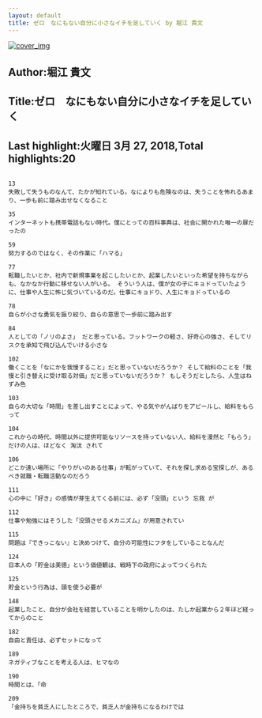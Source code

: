 ```yaml
---
layout: default
title: ゼロ　なにもない自分に小さなイチを足していく by 堀江 貴文
---
```


[![cover_img](http://images-jp.amazon.com/images/P/B00G9KDQQU.09.MZZZZZZZ.jpg)](https://www.amazon.co.jp/dp/B00G9KDQQU)  
## Author:堀江 貴文  
## Title:ゼロ　なにもない自分に小さなイチを足していく  
## Last highlight:火曜日 3月 27, 2018,Total highlights:20  
```
  
13  
失敗して失うものなんて、たかが知れている。なによりも危険なのは、失うことを怖れるあまり、一歩も前に踏み出せなくなること  
  
35  
インターネットも携帯電話もない時代。僕にとっての百科事典は、社会に開かれた唯一の扉だったの  
  
59  
努力するのではなく、その作業に「ハマる」  
  
77  
転職したいとか、社内で新規事業を起こしたいとか、起業したいといった希望を持ちながらも、なかなか行動に移せない人がいる。 そういう人は、僕が女の子にキョドっていたように、仕事や人生に怖じ気づいているのだ。仕事にキョドり、人生にキョドっているの  
  
78  
自らが小さな勇気を振り絞り、自らの意思で一歩前に踏み出す  
  
84  
人としての「ノリのよさ」 だと思っている。フットワークの軽さ、好奇心の強さ、そしてリスクを承知で飛び込んでいける小さな  
  
102  
働くことを「なにかを我慢すること」だと思っていないだろうか？ そして給料のことを「我慢と引き替えに受け取る対価」だと思っていないだろうか？ もしそうだとしたら、人生はねずみ色  
  
103  
自らの大切な「時間」を差し出すことによって、やる気やがんばりをアピールし、給料をもらって  
  
104  
これからの時代、時間以外に提供可能なリソースを持っていない人、給料を漫然と「もらう」だけの人は、ほどなく 淘汰 されて  
  
106  
どこか遠い場所に「やりがいのある仕事」が転がっていて、それを探し求める宝探しが、あるべき就職・転職活動なのだろう  
  
111  
心の中に「好き」の感情が芽生えてくる前には、必ず「没頭」という 忘我 が  
  
112  
仕事や勉強にはそうした「没頭させるメカニズム」が用意されてい  
  
115  
問題は『できっこない』と決めつけて、自分の可能性にフタをしていることなんだ  
  
124  
日本人の「貯金は美徳」という価値観は、戦時下の政府によってつくられた  
  
125  
貯金という行為は、頭を使う必要が  
  
148  
起業したこと、自分が会社を経営していることを明かしたのは、たしか起業から２年ほど経ってからのこと  
  
182  
自由と責任は、必ずセットになって  
  
189  
ネガティブなことを考える人は、ヒマなの  
  
190  
時間とは、「命  
  
209  
「金持ちを貧乏人にしたところで、貧乏人が金持ちになるわけでは  
```
